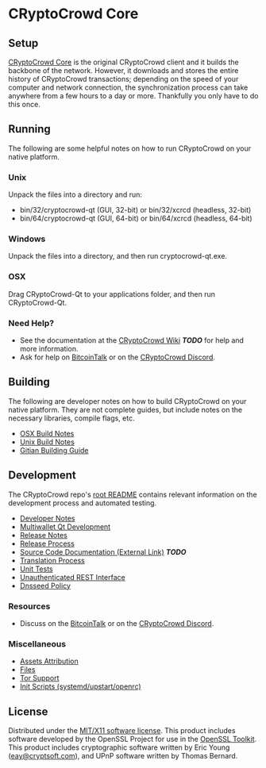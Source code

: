 CRyptoCrowd Core
=====================

Setup
---------------------
[CRyptoCrowd Core](https://github.com/cryptocrowd-xcrc/core-wallet) is the original CRyptoCrowd client and it builds the backbone of the network. However, it downloads and stores the entire history of CRyptoCrowd transactions; depending on the speed of your computer and network connection, the synchronization process can take anywhere from a few hours to a day or more. Thankfully you only have to do this once.

Running
---------------------
The following are some helpful notes on how to run CRyptoCrowd on your native platform.

### Unix

Unpack the files into a directory and run:

- bin/32/cryptocrowd-qt (GUI, 32-bit) or bin/32/xcrcd (headless, 32-bit)
- bin/64/cryptocrowd-qt (GUI, 64-bit) or bin/64/xcrcd (headless, 64-bit)

### Windows

Unpack the files into a directory, and then run cryptocrowd-qt.exe.

### OSX

Drag CRyptoCrowd-Qt to your applications folder, and then run CRyptoCrowd-Qt.

### Need Help?

* See the documentation at the [CRyptoCrowd Wiki](https://en.bitcoin.it/wiki/Main_Page) ***TODO***
for help and more information.
* Ask for help on [BitcoinTalk](https://bitcointalk.org/index.php?topic=5105389) or on the [CRyptoCrowd Discord](https://discord.gg/pyCqbpB).

Building
---------------------
The following are developer notes on how to build CRyptoCrowd on your native platform. They are not complete guides, but include notes on the necessary libraries, compile flags, etc.

- [OSX Build Notes](build-osx.md)
- [Unix Build Notes](build-unix.md)
- [Gitian Building Guide](gitian-building.md)

Development
---------------------
The CRyptoCrowd repo's [root README](https://github.com/cryptocrowd-xcrc/core-wallet/blob/master/README.md) contains relevant information on the development process and automated testing.

- [Developer Notes](developer-notes.md)
- [Multiwallet Qt Development](multiwallet-qt.md)
- [Release Notes](release-notes.md)
- [Release Process](release-process.md)
- [Source Code Documentation (External Link)](https://dev.visucore.com/bitcoin/doxygen/) ***TODO***
- [Translation Process](translation_process.md)
- [Unit Tests](unit-tests.md)
- [Unauthenticated REST Interface](REST-interface.md)
- [Dnsseed Policy](dnsseed-policy.md)

### Resources

* Discuss on the [BitcoinTalk](https://bitcointalk.org/index.php?topic=5105389) or on the [CRyptoCrowd Discord](https://discord.gg/pyCqbpB).

### Miscellaneous
- [Assets Attribution](assets-attribution.md)
- [Files](files.md)
- [Tor Support](tor.md)
- [Init Scripts (systemd/upstart/openrc)](init.md)

License
---------------------
Distributed under the [MIT/X11 software license](http://www.opensource.org/licenses/mit-license.php).
This product includes software developed by the OpenSSL Project for use in the [OpenSSL Toolkit](https://www.openssl.org/). This product includes
cryptographic software written by Eric Young ([eay@cryptsoft.com](mailto:eay@cryptsoft.com)), and UPnP software written by Thomas Bernard.

